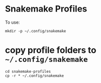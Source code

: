 # Snakemake Profiles

To use:

```
mkdir -p ~/.config/snakemake
```
# copy profile folders to `~/.config/snakemake`

```
cd snakemake-profiles
cp -r * ~/.config/snakemake
```

```
